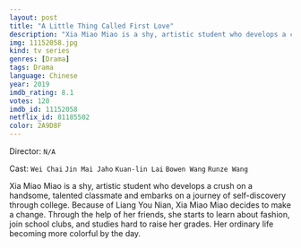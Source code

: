 ```yaml
---
layout: post
title: "A Little Thing Called First Love"
description: "Xia Miao Miao is a shy, artistic student who develops a crush on a handsome, talented classmate and embarks on a journey of self-discovery through college. Because of Liang You Nian, Xia Miao Miao decides to make a change. Through the help of her friends, she starts to learn about fashion, join school clubs, and studies hard to raise her grades. Her ordinary life becoming more colorful by the day..."
img: 11152058.jpg
kind: tv series
genres: [Drama]
tags: Drama 
language: Chinese
year: 2019
imdb_rating: 8.1
votes: 120
imdb_id: 11152058
netflix_id: 81185502
color: 2A9D8F
---
```

Director: `N/A`  

Cast: `Wei Chai` `Jin Mai Jaho` `Kuan-lin Lai` `Bowen Wang` `Runze Wang` 

Xia Miao Miao is a shy, artistic student who develops a crush on a handsome, talented classmate and embarks on a journey of self-discovery through college. Because of Liang You Nian, Xia Miao Miao decides to make a change. Through the help of her friends, she starts to learn about fashion, join school clubs, and studies hard to raise her grades. Her ordinary life becoming more colorful by the day.